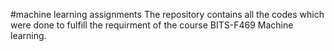 #machine learning assignments
The repository contains all the codes which were done to fulfill the requirment of the course BITS-F469 Machine learning.

